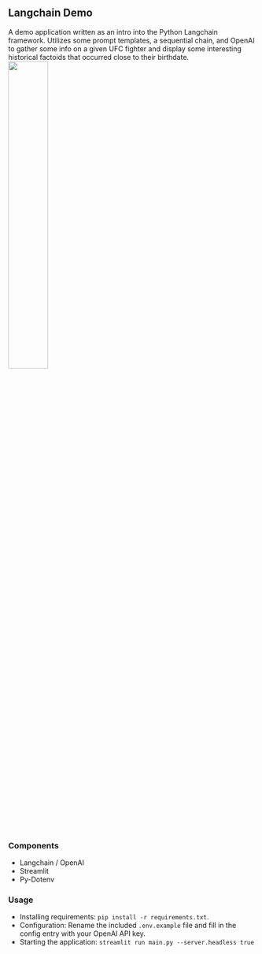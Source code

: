 ## Langchain Demo
A demo application written as an intro into the Python Langchain framework. Utilizes some prompt templates, a sequential chain, and OpenAI to gather some info on a given UFC fighter and display some interesting historical factoids that occurred
close to their birthdate.
<img src="https://github.com/tabcodes/LangchainDemo/assets/7765337/8d6369fc-7299-4fa3-8740-3eb576fbcdd3" width="40%" height="40%" />

### Components

- Langchain / OpenAI
- Streamlit
- Py-Dotenv

### Usage

- Installing requirements: `pip install -r requirements.txt`.
- Configuration: Rename the included `.env.example` file and fill in the config entry
  with your OpenAI API key.
- Starting the application: `streamlit run main.py --server.headless true`
